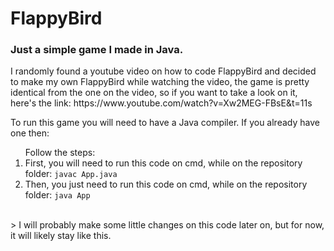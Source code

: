<h1>FlappyBird</h1>
<h3>Just a simple game I made in Java.</h3>
<p>I randomly found a youtube video on how to code FlappyBird and decided to make my own FlappyBird while watching the video, the game is pretty identical from the one on the video, so if you want to take a look on it,
  here's the link: https://www.youtube.com/watch?v=Xw2MEG-FBsE&t=11s</p>
<p>To run this game you will need to have a Java compiler. If you already have one then:</p>
<ol>Follow the steps:
  <li>
    First, you will need to run this code on cmd, while on the repository folder:
    <code>javac App.java</code>
  </li>
  <li>
    Then, you just need to run this code on cmd, while on the repository folder:
    <code>java App</code>
  </li>
</ol><br>
> I will probably make some little changes on this code later on, but for now, it will likely stay like this.
